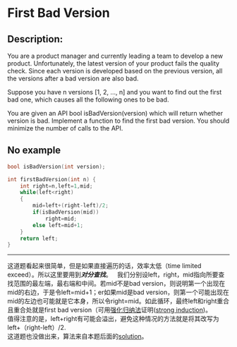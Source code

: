 First Bad Version
=================
Description:
--------------
 You are a product manager and currently leading a team to develop a new product. Unfortunately, the latest version of your product fails the quality check. Since each version is developed based on the previous version, all the versions after a bad version are also bad.

Suppose you have n versions [1, 2, ..., n] and you want to find out the first bad one, which causes all the following ones to be bad.

You are given an API bool isBadVersion(version) which will return whether version is bad. Implement a function to find the first bad version. You should minimize the number of calls to the API.   

No example
---------   

```c
bool isBadVersion(int version);

int firstBadVersion(int n) {
    int right=n,left=1,mid;
    while(left<right)
    {
        mid=left+(right-left)/2;
        if(isBadVersion(mid))
            right=mid;
        else left=mid+1;
    }
    return left;
}
```
****************************
这道题看起来很简单，但是如果直接遍历的话，效率太低（time limited exceed）。所以这里要用到***对分查找***。   
我们分别设left，right，mid指向所要查找范围的最左端，最右端和中间。若mid不是bad version，则说明第一个出现在mid的右边，于是令left=mid+1；er如果mid是bad version，则第一个可能出现在mid的左边也可能就是它本身，所以令right=mid。如此循环，最终left和right重合且重合处就是first bad version（可用[强化归纳法](https://baike.baidu.com/item/%E7%AC%AC%E4%BA%8C%E6%95%B0%E5%AD%A6%E5%BD%92%E7%BA%B3%E6%B3%95/4641553)证明([strong induction](http://www.cs.cornell.edu/courses/cs211/2006sp/Lectures/L06-Induction/binary_search.html))。   
值得注意的是，left+right有可能会溢出，避免这种情况的方法就是将其改写为left+（right-left）/2.<br>这道题也没做出来，算法来自本题后面的[solution](https://leetcode.com/problems/first-bad-version/solution/)。

